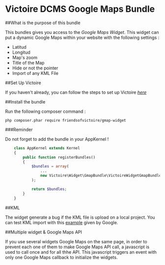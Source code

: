 Victoire DCMS Google Maps Bundle
============

##What is the purpose of this bundle

This bundles gives you access to the *Google Maps Widget*.
This widget can put a dynamic Google Maps within your website with the following settings :

* Latitud
* Longitud
* Map's zoom
* Title of the Map
* Hide or not the pointer
* Import of any KML File

##Set Up Victoire

If you haven't already, you can follow the steps to set up Victoire *[here](https://github.com/Victoire/victoire/blob/master/setup.md)*

##Install the bundle

Run the following composer command :

    php composer.phar require friendsofvictoire/gmap-widget

###Reminder

Do not forget to add the bundle in your AppKernel !

```php
    class AppKernel extends Kernel
    {
        public function registerBundles()
        {
            $bundles = array(
                ...
                new Victoire\Widget\GmapBundle\VictoireWidgetGmapBundle(),
            );

            return $bundles;
        }
    }
```

##KML

The widget generate a bug if the KML file is upload on a local project.
You can test KML import with this [example](https://developers.google.com/maps/documentation/javascript/examples/layer-kml) given by Google.

##Multiple widget & Google Maps API

If you use several widgets Google Maps on the same page, in order to prevent each one of them to make Google Maps API call, a javascript is used to call once and for all thhe API.
This javascript triggers an event with only one Google Maps callback to initialize the widgets.

